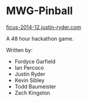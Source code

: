MWG-Pinball
===========

[ficus-2014-12.justin-ryder.com](http://ficus-2014-12.justin-ryder.com/)

A 48 hour hackathon game.

Written by:
* Fordyce Garfield
* Ian Percoco
* Justin Ryder
* Kevin Sibley
* Todd Baumeister
* Zach Kingston
